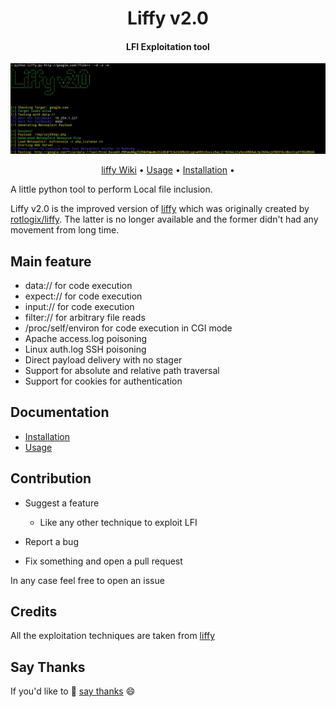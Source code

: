 <h1 align="center">Liffy v2.0</h1>

<h4 align="center">LFI Exploitation tool</h4>

![liffy in action](Images/liffy.jpg)

<p align="center">
  <a href="https://github.com/mzfr/liffy/wiki">liffy Wiki</a> •
  <a href="https://github.com/mzfr/liffy/wiki/Usage">Usage</a> •
  <a href="https://github.com/mzfr/liffy/wiki/Installation">Installation</a> •
</p>

A little python tool to perform Local file inclusion.

Liffy v2.0 is the improved version of [liffy](https://github.com/hvqzao/liffy) which was originally created by [rotlogix/liffy](https://github.com/rotlogix/liffy). The latter is no longer available and the former didn't had any movement from long time.


## Main feature

  - data:// for code execution
  - expect:// for code execution
  - input:// for code execution
  - filter:// for arbitrary file reads
  - /proc/self/environ for code execution in CGI mode
  - Apache access.log poisoning
  - Linux auth.log SSH poisoning
  - Direct payload delivery with no stager
  - Support for absolute and relative path traversal
  - Support for cookies for authentication

## Documentation

* [Installation](https://github.com/mzfr/liffy/wiki/Installation)
* [Usage](https://github.com/mzfr/liffy/wiki/Usage)

## Contribution

* Suggest a feature
  - Like any other technique to exploit LFI

* Report a bug
* Fix something and open a pull request

In any case feel free to open an issue

## Credits

All the exploitation techniques are taken from [liffy](https://github.com/hvqzao/liffy)

## Say Thanks

If you'd like to :tada: [say thanks](https://saythanks.io/to/mzfr) :smile:

